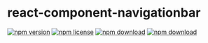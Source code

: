 # react-component-navigationbar
<!-- badge -->
[![npm version](https://img.shields.io/npm/v/react-component-navigationbar.svg)](https://www.npmjs.com/package/react-component-navigationbar)
[![npm license](https://img.shields.io/npm/l/react-component-navigationbar.svg)](https://www.npmjs.com/package/react-component-navigationbar)
[![npm download](https://img.shields.io/npm/dm/react-component-navigationbar.svg)](https://www.npmjs.com/package/react-component-navigationbar)
[![npm download](https://img.shields.io/npm/dt/react-component-navigationbar.svg)](https://www.npmjs.com/package/react-component-navigationbar)
<!-- endbadge -->

